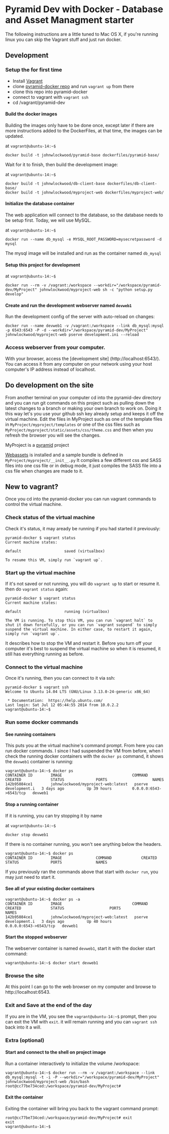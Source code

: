 # Pyramid Dev with Docker - Database and Asset Managment starter 

The following instructions are a little tuned to Mac OS X, if you're running linux you can skip the Vagrant stuff
and just run docker.

## Development

### Setup the for first time

* Install [Vagrant](http://www.vagrantup.com)
* clone [pyramid-docker repo](https://github.com/johnwlockwood/pyramid-docker) and run `vagrant up` from there
* clone this repo into pyramid-docker
* connect to vagrant with `vagrant ssh`
* cd /vagrant/pyramid-dev

#### Build the docker images

Building the images only have to be done once, except later if there are more instructions added to the DockerFiles, at that time, the images can be updated.

at `vagrant@ubuntu-14:~$ `

    docker build -t johnwlockwood/pyramid-base dockerfiles/pyramid-base/

Wait for it to finish, then build the development image:

at `vagrant@ubuntu-14:~$ `

    docker build -t johnwlockwood/db-client-base dockerfiles/db-client-base/
    docker build -t johnwlockwood/myproject-web dockerfiles/myproject-web/


#### Initialize the database container
The web application will connect to the database, so the database needs to be setup first.
Today, we will use MySQL.

at `vagrant@ubuntu-14:~$ `

    docker run --name db_mysql -e MYSQL_ROOT_PASSWORD=mysecretpassword -d mysql
    
The mysql image will be installed and run as the container named `db_mysql`

#### Setup this project for development

at `vagrant@ubuntu-14:~$ `

    docker run --rm -v /vagrant:/workspace --workdir="/workspace/pyramid-dev/MyProject" johnwlockwood/myproject-web sh -c "python setup.py develop"

#### Create and run the development webserver named `devweb1`

Run the development config of the server with auto-reload on changes:

    docker run --name devweb1 -v /vagrant:/workspace --link db_mysql:mysql -p 6543:6543 -P -d --workdir="/workspace/pyramid-dev/MyProject" johnwlockwood/myproject-web pserve development.ini --reload

### Access webserver from your computer.

With your browser, access the [development site] (http://localhost:6543/). You can access it from any computer on your network using your host computer's IP address instead of localhost.

## Do development on the site

From another terminal on your computer cd into the pyramid-dev directory and you can run git commands on this project such as pulling down the latest changes to a branch or making your own branch to work on. Doing it this way let's you use your github ssh key already setup and keeps it off the virtual machine.
Edit the files in MyProject such as one of the template files in `MyProject/myproject/templates` or one of the css files such as `MyProject/myproject/static/assets/css/theme.css` and then when you refresh the browser you will see the changes.


MyProject is a [pyramid](http://docs.pylonsproject.org/projects/pyramid/en/1.5-branch/narr/project.html) project

[Webassets](http://webassets.readthedocs.org/en/latest/bundles.html) is installed and a sample bundle is defined in `MyProject/myproject/__init__.py` It compiles a few different css and SASS files into one css file or in debug mode, it just compiles the SASS file into a css file when changes are made to it.


## New to vagrant?

Once you cd into the pyramid-docker you can run vagrant commands to control the 
virtual machine.

### Check status of the virtual machine

Check it's status, it may aready be running if you had started it previously:

    pyramid-docker $ vagrant status
    Current machine states:

    default                   saved (virtualbox)

    To resume this VM, simply run `vagrant up`.

### Start up the virtual machine

If it's not saved or not running, you will do `vagrant up` to start or resume it.
then do `vagrant status` again:

    pyramid-docker $ vagrant status
    Current machine states:

    default                   running (virtualbox)

    The VM is running. To stop this VM, you can run `vagrant halt` to
    shut it down forcefully, or you can run `vagrant suspend` to simply
    suspend the virtual machine. In either case, to restart it again,
    simply run `vagrant up`.

It describes how to stop the VM and restart it.
Before you turn off your computer it's best to suspend the virtual machine so when it is resumed,
it still has everything running as before.

### Connect to the virtual machine

Once it's running, then you can connect to it via ssh:

    pyramid-docker $ vagrant ssh
    Welcome to Ubuntu 14.04 LTS (GNU/Linux 3.13.0-24-generic x86_64)

     * Documentation:  https://help.ubuntu.com/
    Last login: Sat Jul 12 05:44:55 2014 from 10.0.2.2
    vagrant@ubuntu-14:~$

### Run some docker commands
#### See running containers
This puts you at the virtual machine's command prompt. From here you can run docker commands.
I since I had suspended the VM from before, when I check the running docker containers with
the `docker ps` command, it shows the `devweb1` container is running:

    vagrant@ubuntu-14:~$ docker ps
    CONTAINER ID        IMAGE                               COMMAND                CREATED             STATUS              PORTS                    NAMES
    142b95084ce1        johnwlockwood/myproject-web:latest   pserve development.i   3 days ago          Up 39 hours         0.0.0.0:6543->6543/tcp   devweb1

#### Stop a running container

If it is running, you can try stopping it by name

at `vagrant@ubuntu-14:~$ `

    docker stop devweb1

If there is no container running, you won't see anything below the headers.

    vagrant@ubuntu-14:~$ docker ps
    CONTAINER ID        IMAGE               COMMAND             CREATED             STATUS              PORTS               NAMES

If you previously ran the commands above that start with `docker run`, you may
just need to start it.

#### See all of your existing docker containers

    vagrant@ubuntu-14:~$ docker ps -a
    CONTAINER ID        IMAGE                               COMMAND                CREATED             STATUS                    PORTS                    NAMES
    142b95084ce1        johnwlockwood/myproject-web:latest   pserve development.i   3 days ago          Up 40 hours               0.0.0.0:6543->6543/tcp   devweb1

#### Start the stopped webserver

The webserver container is named `devweb1`, start it with the docker start command:

    vagrant@ubuntu-14:~$ docker start devweb1

### Browse the site

At this point I can go to the web browser on my computer and browse to http://localhost:6543.

### Exit and Save at the end of the day

If you are in the VM, you see the `vagrant@ubuntu-14:~$` prompt, then you can exit the VM with `exit`.
it will remain running and you can `vagrant ssh` back into it a will.

### Extra (optional)

#### Start and connect to the shell on project image 

Run a container interactively to initialize the volume /workspace:

    vagrant@ubuntu-14:~$ docker run --rm -v /vagrant:/workspace --link db_mysql:mysql -t -i -P --workdir="/workspace/pyramid-dev/MyProject" johnwlockwood/myproject-web /bin/bash
    root@cc77be734ced:/workspace/pyramid-dev/MyProject#

#### Exit the container

Exiting the container will bring you back to the vagrant command prompt:

    root@cc77be734ced:/workspace/pyramid-dev/MyProject# exit
    exit
    vagrant@ubuntu-14:~$

